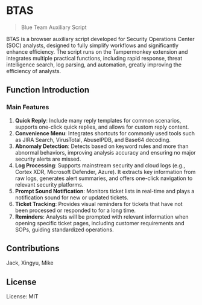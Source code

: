 # BTAS

> Blue Team Auxiliary Script

BTAS is a browser auxiliary script developed for Security Operations Center (SOC) analysts, designed to fully simplify workflows and significantly enhance efficiency. The script runs on the Tampermonkey extension and integrates multiple practical functions, including rapid response, threat intelligence search, log parsing, and automation, greatly improving the efficiency of analysts.

## Function Introduction

### Main Features

1. **Quick Reply**: Include many reply templates for common scenarios, supports one-click quick replies, and allows for custom reply content.
2. **Convenience Menu**: Integrates shortcuts for commonly used tools such as JIRA Search, VirusTotal, AbuseIPDB, and Base64 decoding.
3. **Abnomaly Detection**: Detects based on keyword rules and more than abnormal behaviors, improving analysis accuracy and ensuring no major security alerts are missed.
4. **Log Processing**: Supports mainstream security and cloud logs (e.g., Cortex XDR, Microsoft Defender, Azure). It extracts key information from raw logs, generates alert summaries, and offers one-click navigation to relevant security platforms.
5. **Prompt Sound Notification**: Monitors ticket lists in real-time and plays a notification sound for new or updated tickets.
6. **Ticket Tracking**: Provides visual reminders for tickets that have not been processed or responded to for a long time.
7. **Reminders**: Analysts will be prompted with relevant information when opening specific ticket pages, including customer requirements and SOPs, guiding standardized operations.

## Contributions

Jack, Xingyu, Mike

## License

License: MIT

